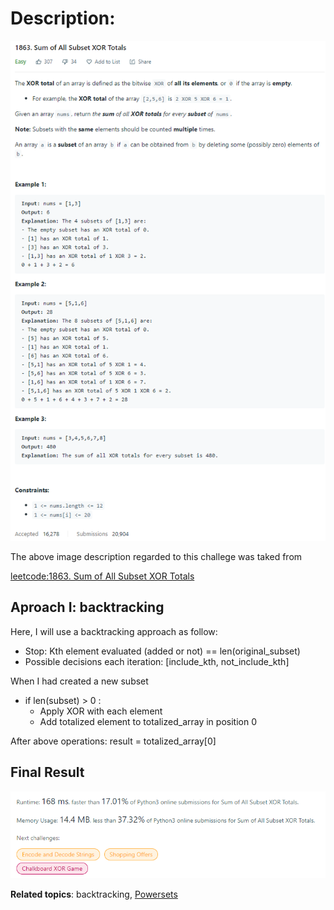 # Description:

![challenge image from: leetcode.com](challenge.png)

The above image description regarded to this challege was taked from

[leetcode:1863. Sum of All Subset XOR Totals](https://leetcode.com/problems/sum-of-all-subset-xor-totals/)

## Aproach I: backtracking

Here, I will use a backtracking approach as follow:

- Stop: Kth element evaluated (added or not) == len(original_subset)
- Possible decisions each iteration: [include_kth, not_include_kth]

When I had created a new subset

- if len(subset) > 0 :
  - Apply XOR with each element
  - Add totalized element to totalized_array in position 0

After above operations: result = totalized_array[0]

## Final Result

![final result: {challenge page}.com](summary_approach_I.png)

**Related topics**: backtracking, [Powersets](https://en.wikipedia.org/wiki/Power_set)
